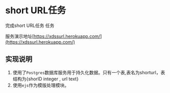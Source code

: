 # short URL任务 
完成short URL任务 任务

服务演示地址[https://xdssurl.herokuapp.com/](https://xdssurl.herokuapp.com/)

## 实现说明
1. 使用了`Postgres`数据库服务用于持久化数据。只有一个表,表名为shorturl，表结构为{shorID integer , url text}
2. 使用`ejs`作为模版处理模块。



